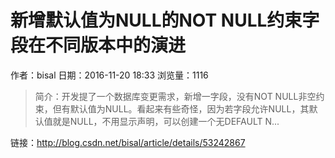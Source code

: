 # 新增默认值为NULL的NOT NULL约束字段在不同版本中的演进
作者：bisal
日期：2016-11-20 18:33
浏览量：1116
> 简介：开发提了一个数据库变更需求，新增一字段，没有NOT NULL非空约束，但有默认值为NULL。看起来有些奇怪，因为若字段允许NULL，其默认值就是NULL，不用显示声明，可以创建一个无DEFAULT N...

 链接：http://blog.csdn.net/bisal/article/details/53242867
